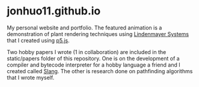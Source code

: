 # jonhuo11.github.io

My personal website and portfolio. The featured animation is a demonstration of plant rendering
techniques using [Lindenmayer Systems](http://algorithmicbotany.org/papers/#abop) that I created using [p5.js](https://p5js.org/).

Two hobby papers I wrote (1 in collaboration) are included in the static/papers folder of this repository. One is on the development of a compiler and bytecode interpreter for a hobby language a friend and I created called [Slang](https://github.com/ethan2-0/Slang). The other is research done on pathfinding algorithms that I wrote myself.
